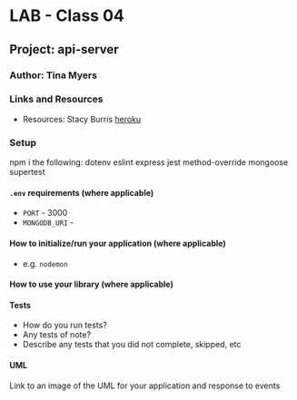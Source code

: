 
# LAB - Class 04

## Project: api-server

### Author: Tina Myers

### Links and Resources

- Resources: Stacy Burris
[heroku](https://myerstina-api-server.herokuapp.com/)

<!-- - [ci/cd](http://xyz.com) (GitHub Actions)
- [back-end server url](http://xyz.com) (when applicable)
- [front-end application](http://xyz.com) (when applicable) -->

### Setup

npm i the following: dotenv eslint express jest method-override mongoose supertest

#### `.env` requirements (where applicable)


- `PORT` - 3000
- `MONGODB_URI` - 

#### How to initialize/run your application (where applicable)

- e.g. `nodemon`

#### How to use your library (where applicable)

#### Tests

- How do you run tests?
- Any tests of note?
- Describe any tests that you did not complete, skipped, etc

#### UML

Link to an image of the UML for your application and response to events
